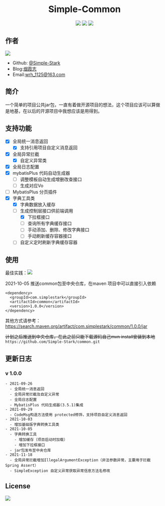 # <center> Simple-Common

<div style="text-align: center;">

[![](https://img.shields.io/badge/blog-%40SimpleStark-blue.svg)](https://simplestark.com)
[![](https://img.shields.io/badge/SpringBoot-2.3.12.RELEASE-blue.svg)]({https://docs.spring.io/spring-boot/docs/2.3.12.RELEASE/reference/html/})
[![](https://img.shields.io/badge/license-GPL2.0-orange.svg)](https://github.com/Simple-Stark/common/blob/master/LICENSE)

</div>

## 作者
[![](https://img.shields.io/badge/author-%40SimpleStark-blue.svg)](https://github.com/Simple-Stark)
- Github: [@Simple-Stark](https://github.com/Simple-Stark)
- Blog:[烟霞志](https://simplestark.com)
- Email:wrh_1125@163.com

## 简介

一个简单的项目公共jar包，一直有着做开源项目的想法，这个项目应该可以算做是地基，在以后的开源项目中我想应该是用得到。

## 支持功能
- [x] 全局统一消息返回
  - [x] 支持引用项目自定义消息返回
- [x] 全局异常拦截
  - [x] 自定义异常类
- [x] 全局日志配置
- [x] mybatisPlus 代码自动生成器
  - [ ] 调整模板自动生成增删改查接口
  - [ ] 生成对应Vo
- [ ] MybatisPlus 分页插件
- [x] 字典工具类
  - [x] 字典数据放入缓存
  - [ ] 生成控制层接口供前端调用
    - [x] 下拉框接口
    - [ ] 查询所有字典缓存接口
    - [ ] 手动添加、删除、修改字典接口
    - [ ] 手动刷新缓存容器接口
  - [ ] 自定义定时刷新字典缓存容器

## 使用

最佳实践：[![](https://img.shields.io/badge/@SimpleStark-SpringBootInit-blue.svg)](https://github.com/Simple-Stark/Spring-Boot-Init)

2021-10-05 推送common包至中央仓库，在maven 项目中可以直接引入依赖
```
<dependency>
  <groupId>com.simplestark</groupId>
  <artifactId>common</artifactId>
  <version>1.0.0</version>
</dependency>
```

其他方式请参考：https://search.maven.org/artifact/com.simplestark/common/1.0.0/jar

~~计划之后推送到中央仓库，在此之前只能下载源码自己mvn install安装到本地~~
```https://github.com/Simple-Stark/common.git```

## 更新日志
### v 1.0.0
    - 2021-09-26
      - 全局统一消息返回
      - 全局异常拦截及自定义异常
      - 全局日志配置
      - MybatisPlus 代码生成器(3.5.1)集成
    - 2021-09-29
      - CodeMsg构造方法使用 protected修饰，支持项目自定义消息返回
    - 2021-10-03
      - 增加基础版字典转换工具类
    - 2021-10-05
      - 字典转换工具
        - 增加缓存（项目启动时加载）
        - 增加下拉框接口
      - jar包发布至中央仓库
    - 2021-11-18
      - 全局异常拦截增加IllegalArgumentException（非法参数异常，主要用于拦截Spring Assert）
      - SimpleException 自定义异常获取异常信息方法名修改
    
## License

[![](https://img.shields.io/badge/license-GPL2.0-orange.svg)](https://github.com/Simple-Stark/common/blob/master/LICENSE)

## 


